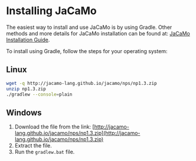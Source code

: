 # Installing JaCaMo

The easiest way to install and use JaCaMo is by using Gradle. Other methods and more details for JaCaMo installation can be found at: [JaCaMo Installation Guide](https://github.com/jacamo-lang/jacamo/blob/main/doc/install.adoc).

To install using Gradle, follow the steps for your operating system:

## Linux
```bash
wget -q http://jacamo-lang.github.io/jacamo/nps/np1.3.zip
unzip np1.3.zip
./gradlew --console=plain
```

## Windows
1. Download the file from the link: [http://jacamo-lang.github.io/jacamo/nps/np1.3.zip](http://jacamo-lang.github.io/jacamo/nps/np1.3.zip)
2. Extract the file.
3. Run the `gradlew.bat` file.